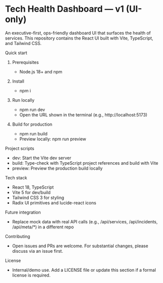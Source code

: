 # Tech Health Dashboard — v1 (UI-only)

An executive-first, ops-friendly dashboard UI that surfaces the health of services. This repository contains the React UI built with Vite, TypeScript, and Tailwind CSS.

Quick start
1) Prerequisites
   - Node.js 18+ and npm

2) Install
   - npm i

3) Run locally
   - npm run dev
   - Open the URL shown in the terminal (e.g., http://localhost:5173)

4) Build for production
   - npm run build
   - Preview locally: npm run preview

Project scripts
- dev: Start the Vite dev server
- build: Type-check with TypeScript project references and build with Vite
- preview: Preview the production build locally

Tech stack
- React 18, TypeScript
- Vite 5 for dev/build
- Tailwind CSS 3 for styling
- Radix UI primitives and lucide-react icons

Future integration
- Replace mock data with real API calls (e.g., /api/services, /api/incidents, /api/meta/*) in a different repo

Contributing
- Open issues and PRs are welcome. For substantial changes, please discuss via an issue first.

License
- Internal/demo use. Add a LICENSE file or update this section if a formal license is required.
